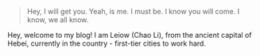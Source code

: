 
> Hey, I will get you. Yeah, is me. I must be.
> I know you will come. I know, we all know.

Hey, welcome to my blog! I am Leiow (Chao Li), from the ancient capital of Hebei, currently in the country - first-tier cities to work hard.
